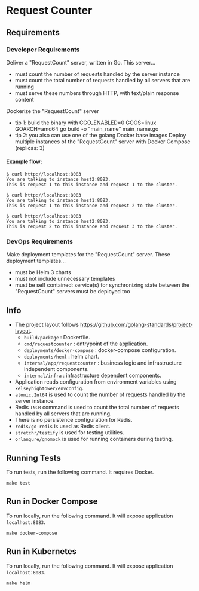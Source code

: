 # Request Counter

## Requirements

### Developer Requirements

Deliver a "RequestCount" server, written in Go. This server...
* must count the number of requests handled by the server instance
* must count the total number of requests handled by all servers that are running
* must serve these numbers through HTTP, with text/plain response content

Dockerize the "RequestCount" server
* tip 1: build the binary with CGO_ENABLED=0 GOOS=linux GOARCH=amd64 go build -o "main_name" main_name.go
* tip 2: you also can use one of the golang Docker base images
  Deploy multiple instances of the "RequestCount" server with Docker Compose (replicas: 3)

#### Example flow:

```
$ curl http://localhost:8083
You are talking to instance host2:8083.
This is request 1 to this instance and request 1 to the cluster.
```

```
$ curl http://localhost:8083
You are talking to instance host1:8083.
This is request 1 to this instance and request 2 to the cluster.
```

```
$ curl http://localhost:8083
You are talking to instance host2:8083.
This is request 2 to this instance and request 3 to the cluster.
```

### DevOps Requirements

Make deployment templates for the "RequestCount" server. These deployment templates...
* must be Helm 3 charts
* must not include unnecessary templates
* must be self contained: service(s) for synchronizing state between the "RequestCount" servers must be deployed too

## Info

* The project layout follows https://github.com/golang-standards/project-layout.
    * `build/package` : Dockerfile.
    * `cmd/requestcounter` : entrypoint of the application.
    * `deployments/docker-compose` : docker-compose configuration.
    * `deployments/heml` : helm chart.
    * `internal/app/requestcounter` : business logic and infrastructure independent components.
    * `internal/infra` : infrastructure dependent components.
* Application reads configuration from environment variables using `kelseyhightower/envconfig`.
* `atomic.Int64` is used to count the number of requests handled by the server instance.
* Redis `INCR` command is used to count the total number of requests handled by all servers that are running.
* There is no persistence configuration for Redis.
* `redis/go-redis` is used as Redis client.
* `stretchr/testify` is used for testing utilities.
* `orlangure/gnomock` is used for running containers during testing.

## Running Tests

To run tests, run the following command. It requires Docker.

```shell
make test
```

## Run in Docker Compose

To run locally, run the following command. It will expose application `localhost:8083`.

```shell
make docker-compose
```

## Run in Kubernetes

To run locally, run the following command. It will expose application `localhost:8083`.

```shell
make helm
```